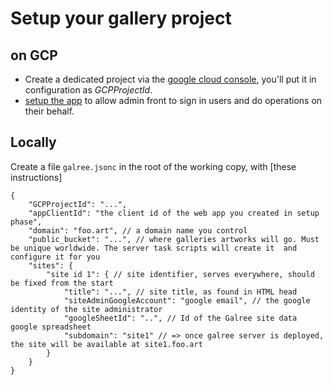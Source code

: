 # Setup your gallery project

## on GCP

- Create a dedicated project via the
  [google cloud console](https://console.cloud.google.com/), you'll put it in
  configuration as _GCPProjectId_.
- [setup the app](./setupProject) to allow admin front to sign in users and do
  operations on their behalf.

<!-- [setup an API key](./setupApiKey.md) for the admin front to query google
services. -->

## Locally

Create a file `galree.jsonc` in the root of the working copy, with [these
instructions]

```jsonc
{
	"GCPProjectId": "...",
	"appClientId": "the client id of the web app you created in setup phase",
	"domain": "foo.art", // a domain name you control
	"public_bucket": "...", // where galleries artworks will go. Must be unique worldwide. The server task scripts will create it  and configure it for you
	"sites": {
		"site id 1": { // site identifier, serves everywhere, should be fixed from the start
			"title": "...", // site title, as found in HTML head
			"siteAdminGoogleAccount": "google email", // the google identity of the site administrator
			"googleSheetId": "..", // Id of the Galree site data google spreadsheet
			"subdomain": "site1" // => once galree server is deployed, the site will be available at site1.foo.art
		}
	}
}
```
